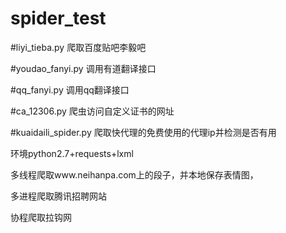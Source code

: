 # spider_test

#liyi_tieba.py 爬取百度贴吧李毅吧

#youdao_fanyi.py 调用有道翻译接口

#qq_fanyi.py 调用qq翻译接口

#ca_12306.py 爬虫访问自定义证书的网址

#kuaidaili_spider.py 爬取快代理的免费使用的代理ip并检测是否有用

环境python2.7+requests+lxml

多线程爬取www.neihanpa.com上的段子，并本地保存表情图，

多进程爬取腾讯招聘网站

协程爬取拉钩网
